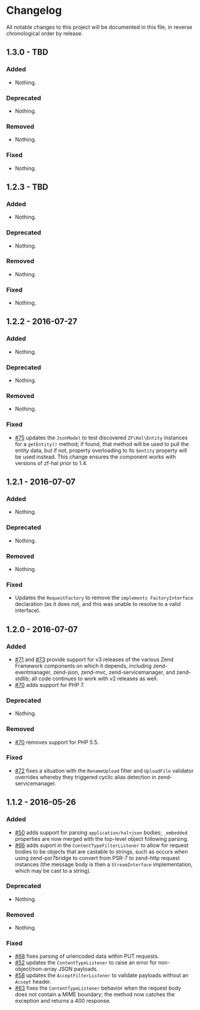 # Changelog

All notable changes to this project will be documented in this file, in reverse chronological order by release.

## 1.3.0 - TBD

### Added

- Nothing.

### Deprecated

- Nothing.

### Removed

- Nothing.

### Fixed

- Nothing.

## 1.2.3 - TBD

### Added

- Nothing.

### Deprecated

- Nothing.

### Removed

- Nothing.

### Fixed

- Nothing.

## 1.2.2 - 2016-07-27

### Added

- Nothing.

### Deprecated

- Nothing.

### Removed

- Nothing.

### Fixed

- [#75](https://github.com/zfcampus/zf-content-negotiation/pull/75) updates the
  `JsonModel` to test discovered `ZF\Hal\Entity` instances for a `getEntity()`
  method; if found, that method will be used to pull the entity data, but if
  not, property overloading to its `$entity` property will be used instead. This
  change ensures the component works with versions of zf-hal prior to 1.4.

## 1.2.1 - 2016-07-07

### Added

- Nothing.

### Deprecated

- Nothing.

### Removed

- Nothing.

### Fixed

- Updates the `RequestFactory` to remove the `implements FactoryInterface`
  declaration (as it does not, and this was unable to resolve to a valid
  interface).

## 1.2.0 - 2016-07-07

### Added

- [#71](https://github.com/zfcampus/zf-content-negotiation/pull/71) and
  [#73](https://github.com/zfcampus/zf-content-negotiation/pull/73) provide
  support for v3 releases of the various Zend Framework components on which it
  depends, including zend-eventmanager, zend-json, zend-mvc,
  zend-servicemanager, and zend-stdlib; all code continues to work with v2
  releases as well.
- [#70](https://github.com/zfcampus/zf-content-negotiation/pull/70) adds support
  for PHP 7.

### Deprecated

- Nothing.

### Removed

- [#70](https://github.com/zfcampus/zf-content-negotiation/pull/70) removes
  support for PHP 5.5.

### Fixed

- [#72](https://github.com/zfcampus/zf-content-negotiation/pull/72) fixes a
  situation with the `RenameUpload` filter and `UploadFile` validator overrides
  whereby they triggered cyclic alias detection in zend-servicemanager.

## 1.1.2 - 2016-05-26

### Added

- [#50](https://github.com/zfcampus/zf-content-negotiation/pull/50) adds support
  for parsing `application/hal+json` bodies; `_embedded` properties are now
  merged with the top-level object following parsing.
- [#66](https://github.com/zfcampus/zf-content-negotiation/pull/66) adds suport
  in the `ContentTypeFilterListener` to allow for request bodies to be objects
  that are castable to strings, such as occurs when using zend-psr7bridge to
  convert from PSR-7 to zend-http request instances (the message body is then a
  `StreamInterface` implementation, which may be cast to a string).

### Deprecated

- Nothing.

### Removed

- Nothing.

### Fixed

- [#68](https://github.com/zfcampus/zf-content-negotiation/pull/68) fixes
  parsing of urlencoded data within PUT requests.
- [#52](https://github.com/zfcampus/zf-content-negotiation/pull/52) updates the
  `ContentTypeListener` to raise an error for non-object/non-array JSON payloads.
- [#58](https://github.com/zfcampus/zf-content-negotiation/pull/58) updates the
  `AcceptFilterListener` to validate payloads without an `Accept` header.
- [#63](https://github.com/zfcampus/zf-content-negotiation/pull/63) fixes the
  `ContentTypeListener` behavior when the request body does not contain a MIME
  boundary; the method now catches the exception and returns a 400 response.
